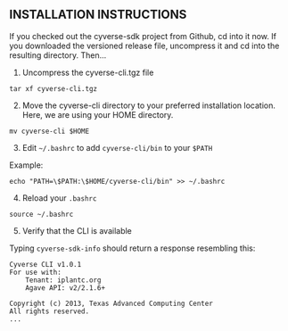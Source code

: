 INSTALLATION INSTRUCTIONS
-------------------------

If you checked out the cyverse-sdk project from Github, cd into it now. If you downloaded the versioned release file, uncompress it and cd into the resulting directory. Then...

1. Uncompress the cyverse-cli.tgz file

```
tar xf cyverse-cli.tgz
```

2. Move the cyverse-cli directory to your preferred installation location. Here, we are using your HOME directory.

```
mv cyverse-cli $HOME
```

3. Edit ```~/.bashrc``` to add ```cyverse-cli/bin``` to your ```$PATH```

Example:

```
echo "PATH=\$PATH:\$HOME/cyverse-cli/bin" >> ~/.bashrc
```

4. Reload your ```.bashrc```

```source ~/.bashrc```

5. Verify that the CLI is available

Typing ```cyverse-sdk-info``` should return a response resembling this:

```
Cyverse CLI v1.0.1
For use with:
    Tenant: iplantc.org
    Agave API: v2/2.1.6+

Copyright (c) 2013, Texas Advanced Computing Center
All rights reserved.
...
```
